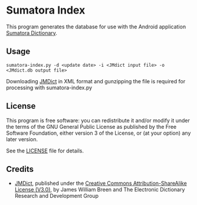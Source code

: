 # Sumatora Index

This program generates the database for use with the Android application [Sumatora Dictionary](https://github.com/HappyPeng2x/SumatoraDictionary).

## Usage

`sumatora-index.py -d <update date> -i <JMdict input file> -o <JMdict.db output file>`

Downloading [JMDict](https://www.edrdg.org/jmdict/j_jmdict.html) in XML format and gunzipping the file is required for processing with sumatora-index.py

## License

This program is free software: you can redistribute it and/or modify it under the terms of the GNU General Public License as published by the Free Software Foundation, either version 3 of the License, or (at your option) any later version.

See the [LICENSE](LICENSE) file for details.

## Credits

* [JMDict](https://www.edrdg.org/jmdict/j_jmdict.html), published under the [Creative Commons Attribution-ShareAlike License (V3.0)](https://creativecommons.org/licenses/by-sa/3.0/), by James William Breen and The Electronic Dictionary Research and Development Group
